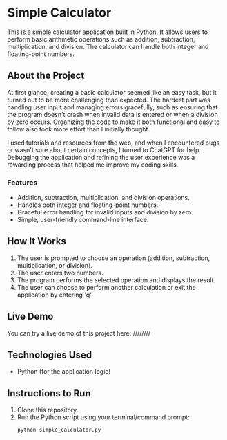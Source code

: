 # Simple Calculator

This is a simple calculator application built in Python. It allows users to perform basic arithmetic operations such as addition, subtraction, multiplication, and division. The calculator can handle both integer and floating-point numbers.

## About the Project

At first glance, creating a basic calculator seemed like an easy task, but it turned out to be more challenging than expected. The hardest part was handling user input and managing errors gracefully, such as ensuring that the program doesn't crash when invalid data is entered or when a division by zero occurs. Organizing the code to make it both functional and easy to follow also took more effort than I initially thought.

I used tutorials and resources from the web, and when I encountered bugs or wasn't sure about certain concepts, I turned to ChatGPT for help. Debugging the application and refining the user experience was a rewarding process that helped me improve my coding skills.

### Features
- Addition, subtraction, multiplication, and division operations.
- Handles both integer and floating-point numbers.
- Graceful error handling for invalid inputs and division by zero.
- Simple, user-friendly command-line interface.

## How It Works

1. The user is prompted to choose an operation (addition, subtraction, multiplication, or division).
2. The user enters two numbers.
3. The program performs the selected operation and displays the result.
4. The user can choose to perform another calculation or exit the application by entering 'q'.

## Live Demo

You can try a live demo of this project here: ////////

## Technologies Used
- Python (for the application logic)

## Instructions to Run

1. Clone this repository.
2. Run the Python script using your terminal/command prompt:
   ```bash
   python simple_calculator.py
